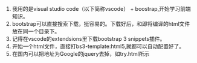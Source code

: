 1. 我用的是visual studio code（以下简称vscode） + boostrap,开始学习前端知识。
2. bootstrap可以直接搜索下载，挺容易的。下载好后，和即将编译的html文件放在同一个目录下。
3. 记得在vscode的extendsions里下载bootstrap 3 snippets插件。
4. 开始一个html文件，直接打bs3-template:html5,就都可以自动配置好了。
5. 在国内可以把地址为Google的jquery去掉，如try.html所示

